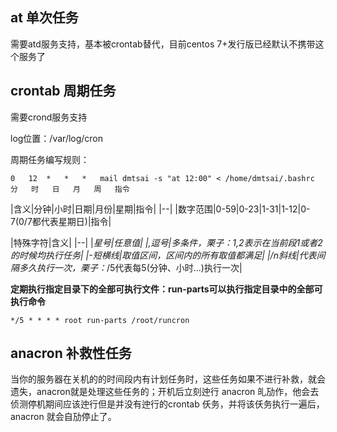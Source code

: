 ## at 单次任务

需要atd服务支持，基本被crontab替代，目前centos 7+发行版已经默认不携带这个服务了


## crontab 周期任务

需要crond服务支持

log位置：/var/log/cron

周期任务编写规则：

	0 	12 	* 	* 	* 	mail dmtsai -s "at 12:00" < /home/dmtsai/.bashrc
	分 	时 	日 	月 	周	指令

|含义|分钟|小时|日期|月份|星期|指令|
|--|
|数字范围|0-59|0-23|1-31|1-12|0-7(0/7都代表星期日)|指令|

|特殊字符|含义|
|--|
|*星号|任意值|
|,逗号|多条件，栗子：1,2表示在当前段1或者2的时候均执行任务|
|-短横线|取值区间，区间内的所有取值都满足|
|/n斜线|代表间隔多久执行一次，栗子：*/5代表每5(分钟、小时...)执行一次|


**定期执行指定目录下的全部可执行文件：run-parts可以执行指定目录中的全部可执行命令**

	*/5 * * * * root run-parts /root/runcron


## anacron 补救性任务

当你的服务器在关机的的时间段内有计划任务时，这些任务如果不进行补救，就会遗失，anacron就是处理这些任务的；开机后立刻迚行 anacron 癿劢作，他会去侦测停机期间应该迚行但是并没有迚行的crontab 仸务，并将该仸务执行一遍后，anacron 就会自劢停止了。




















